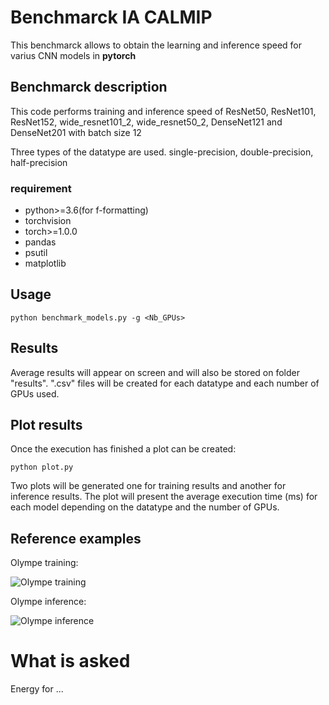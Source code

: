 # Benchmarck IA CALMIP
This benchmarck allows to obtain the learning and inference speed for varius CNN models in __pytorch__  

## Benchmarck description

This code performs training and inference speed of ResNet50, ResNet101, ResNet152, wide_resnet101_2, wide_resnet50_2, DenseNet121 and DenseNet201 with batch size 12

Three types of the datatype are used. single-precision, double-precision, half-precision

###  requirement
* python>=3.6(for f-formatting)
* torchvision
* torch>=1.0.0
* pandas
* psutil
* matplotlib

## Usage

`python benchmark_models.py -g <Nb_GPUs>`

## Results

Average results will appear on screen and will also be stored on folder "results". 
".csv" files will be created for each datatype and each number of GPUs used.

## Plot results

Once the execution has finished a plot can be created:

`python plot.py`

Two plots will be generated one for training results and another for inference results.
The plot will present the average execution time (ms) for each model depending on the 
datatype and the number of GPUs.

## Reference examples

Olympe training:

![Olympe training](https://github.com/calmip/pytorch-gpu-benchmark/blob/main/fig/olympe_train.png)

Olympe inference:

![Olympe inference](https://github.com/calmip/pytorch-gpu-benchmark/blob/main/fig/olympe_inference.png)

# What is asked

Energy for ...
